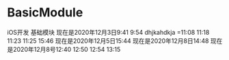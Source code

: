# BasicModule
iOS开发 基础模块
现在是2020年12月3日9:41
9:54
dhjkahdkja
=11:08
11:18
11:23
11:25
15:46
现在是2020年12月5日15:44
现在是2020年12月8日14:48
现在是2020年12月8号12:40
12:50
12:54
13:15
